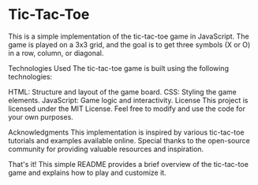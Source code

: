 # Tic-Tac-Toe

This is a simple implementation of the tic-tac-toe game in JavaScript. The game is played on a 3x3 grid, and the goal is to get three symbols (X or O) in a row, column, or diagonal.

Technologies Used
The tic-tac-toe game is built using the following technologies:

HTML: Structure and layout of the game board.
CSS: Styling the game elements.
JavaScript: Game logic and interactivity.
License
This project is licensed under the MIT License. Feel free to modify and use the code for your own purposes.

Acknowledgments
This implementation is inspired by various tic-tac-toe tutorials and examples available online. Special thanks to the open-source community for providing valuable resources and inspiration.

That's it! This simple README provides a brief overview of the tic-tac-toe game and explains how to play and customize it.
